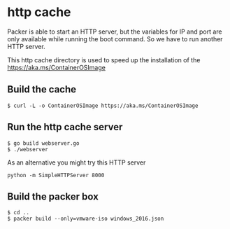 # http cache

Packer is able to start an HTTP server, but the variables for IP and port are only available while running the boot command.
So we have to run another HTTP server.

This http cache directory is used to speed up the installation of the https://aka.ms/ContainerOSImage

## Build the cache

```
$ curl -L -o ContainerOSImage https://aka.ms/ContainerOSImage
```

## Run the http cache server

```
$ go build webserver.go
$ ./webserver
```

As an alternative you might try this HTTP server

```
python -m SimpleHTTPServer 8000
```

## Build the packer box

```
$ cd ..
$ packer build --only=vmware-iso windows_2016.json
```
